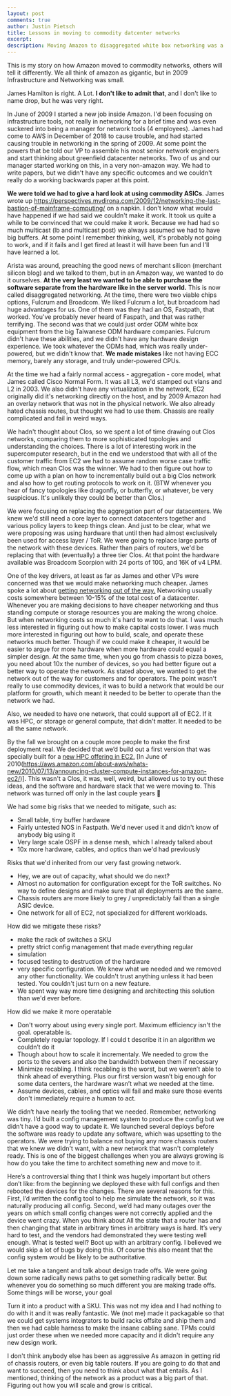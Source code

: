 ```yaml
---
layout: post
comments: true
author: Justin Pietsch
title: Lessons in moving to commodity datcenter networks
excerpt: 
description: Moving Amazon to disaggregated white box networking was a big challenge for us at Amazon in 2009-2012.
---
```

This is my story on how Amazon moved to commodity networks, others will tell it differently. We all think of amazon as gigantic, but in 2009 Infrastructure and Networking was small. 

James Hamilton is right. A Lot. **I don't like to admit that**, and I don't like to name drop, but he was very right. 

In June of 2009 I started a new job inside Amazon. I'd been focusing on infrastructure tools, not really in networking for a brief time and was even suckered into being a manager for network tools (4 employees). James had come to AWS in December of 2018 to cause trouble, and had started causing trouble in networking in the spring of 2009. At some point the powers that be told our VP to assemble his most senior network engineers and start thinking about greenfield datacenter networks. Two of us and our manager started working on this, in a very non-amazon way. We had to write papers, but we didn't have any specific outcomes and we couldn't really do a working backwards paper at this point.

**We were told we had to give a hard look at using commodity ASICs**.  James wrote up https://perspectives.mvdirona.com/2009/12/networking-the-last-bastion-of-mainframe-computing/ on a napkin. I don't know what would have happened if we had said we couldn't make it work. It took us quite a while to be convinced that we could make it work. Because we had had so much multicast (lb and multicast post) we always assumed we had to have big buffers. At some point I remember thinking, well, it's probably not going to work, and if it fails and I get fired at least it will have been fun and I'll have learned a lot.

Arista was around, preaching the good news of merchant silicon (merchant silicon blog)  and we talked to them, but in an Amazon way, we wanted to do it ourselves. **At the very least we wanted to be able to purchase the software separate from the hardware like in the server world.** This is now called disaggregated networking. At the time, there were two viable chips options, Fulcrum and Broadcom. We liked Fulcrum a lot, but broadcom had huge advantages for us. One of them was they had an OS, Fastpath, that worked.  You've probably never heard of Faspath, and that was rather terrifying. The second was that we could just order ODM white box equipment from the big Taiwanese ODM hardware companies. Fulcrum didn't have these abilities, and we didn't have any hardware design experience. We took whatever the ODMs had, which was really under-powered, but we didn't know that. **We made mistakes** like not having ECC memory, barely any storage, and truly under-powered CPUs.

At the time we had a fairly normal access - aggregation - core model, what James called Cisco Normal Form. It was all L3, we'd stamped out vlans and L2 in 2003. We also didn't have any virtualization in the network, EC2 originally did it's networking directly on the host, and by 2009 Amazon had an overlay network that was not in the physical network. We also already hated chassis routes, but thought we had to use them. Chassis are really complicated and fail in weird ways.

We hadn't thought about Clos, so we spent a lot of time drawing out Clos networks, comparing them to more sophisticated topologies and understanding the choices. There is a lot of interesting work in the supercomputer research, but in the end we understood that with all of the customer traffic from EC2 we had to assume random worse case traffic flow, which mean Clos was the winner. We had to then figure out how to come up with a plan on how to incrementally build out a big Clos network and also how to get routing protocols to work on it. (BTW whenever you hear of fancy topologies like dragonfly, or butterfly, or whatever, be very suspicious. It's unlikely they could be better than Clos.)

We were focusing on replacing the aggregation part of our datacenters. We knew we'd still need a core layer to connect datacenters together and various policy layers to keep things clean. And just to be clear, what we were proposing was using hardware that until then had almost exclusively been used for access layer / ToR. We were going to replace large parts of the network with these devices. Rather than pairs of routers, we'd be replacing that with (eventually) a three tier Clos. At that point the hardware available was Broadcom Scorpion with 24 ports of 10G, and 16K of v4 LPM.

One of the key drivers, at least as far as James and other VPs were concerned was that we would make networking much cheaper. James spoke a lot about [getting networking out of the way.](https://mvdirona.com/jrh/TalksAndPapers/JamesHamilton_POA20101026_External.pdf) Networking usually costs somewhere between 10-15% of the total cost of a datacenter. Whenever you are making decisions to have cheaper networking and thus standing compute or storage resources you are making the wrong choice. But when networking costs so much it's hard to want to do that. I was much less interested in figuring out how to make capital costs lower. I was much more interested in figuring out how to build, scale, and operate these networks much better. Though if we could make it cheaper, it would be easier to argue for more hardware when more hardware could equal a simpler design. At the same time, when you go from chassis to pizza boxes, you need about 10x the number of devices, so you had better figure out a better way to operate the network. As stated above, we wanted to get the network out of the way for customers and for operators.  The point wasn't really to use commodity devices, it was to build a network that would be our platform for growth, which meant it needed to be better to operate than the network we had.

Also, we needed to have one network, that could support all of EC2. If it was HPC, or storage or general compute, that didn't matter. It needed to be all the same network. 

By the fall we brought on a couple more people to make the first deployment real. We decided that we’d build out a first version that was specially built for a [new HPC offering in EC2.](https://perspectives.mvdirona.com/2010/11/aws-compute-cluster-231-on-top-500/) [In June of 2010(https://aws.amazon.com/about-aws/whats-new/2010/07/13/announcing-cluster-compute-instances-for-amazon-ec2/)]. This wasn't a Clos, it was, well, weird, but allowed us to try out these ideas, and the software and hardware stack that we were moving to. This network was turned off only in the last couple years 🙂 

We had some big risks that we needed to mitigate, such as:
* Small table, tiny buffer hardware
* Fairly untested NOS in Fastpath. We'd never used it and didn't know of anybody big using it
* Very large scale OSPF in a dense mesh, which I already talked about
* 10x more hardware, cables, and optics than we'd had previously

Risks that we'd inherited from our very fast growing network.
* Hey, we are out of capacity, what should we do next?
* Almost no automation for configuration except for the ToR switches. No way to define designs and make sure that all deployments are the same.
* Chassis routers are more likely to grey / unpredictably fail than a single ASIC device.
* One network for all of EC2, not specialized for different workloads.

How did we mitigate these risks?
* make the rack of switches a SKU
* pretty strict config management that made everything regular
* simulation
* focused testing to destruction of the hardware
* very specific configuration. We knew what we needed and we removed any other functionality. We couldn't trust anything unless it had been tested. You couldn't just turn on a new feature.
* We spent way way more time designing and architecting this solution than we'd ever before.

How did we make it more operatable
* Don't worry about using every single port. Maximum efficiency isn't the goal. operatable is.
* Completely regular topology. If I could t describe it in an algorithm we couldn’t do it
* Though about how to scale it incrementaly. We needed to grow the ports to the severs and also the bandwidth between them if necessary
* Minimize recabling. I think recabling is the worst, but we weren’t able to think ahead of everything. Plus our first version wasn’t big enough for some data centers, the hardware wasn’t what we needed at the time. 
* Assume devices, cables, and optics will fail and make sure those events don't immediately require a human to act.

We didn’t have nearly the tooling that we needed. Remember, networking was tiny. I’d built a config management system to produce the config but we didn’t have a good way to update it. We launched several deploys before the software was ready to update any software, which was upsetting to the operators. We were trying to balance not buying any more chassis routers that we knew we didn't want, with a new network that wasn't completely ready. This is one of the biggest challenges when you are always growing is how do you take the time to architect something new and move to it.

Here’s a controversial thing that I think was hugely important but others don’t like: from the beginning we deployed these with full configs and then rebooted the devices for the changes. There are several reasons for this. First, I’d written the config tool to help me simulate the network, so it was naturally producing all config. Second, we’d had many outages over the years on which small config changes were not correctly applied and the device went crazy. When you think about All the state that a router has and then changing that state in arbitrary times in arbitrary ways is hard. It’s very hard to test, and the vendors had demonstrated they were testing well enough. What is tested well? Boot up with an arbitrary config. I believed we would skip a lot of bugs by doing this. Of course this also meant that the config system would be likely to be authoritative. 

Let me take a tangent and talk about design trade offs. We were going down some radically news paths to get something radically better. But whenever you do something so much different you are making trade offs. Some things will be worse, your goal 

Turn it into a product with a SKU. This was not my idea and I had nothing to do with it and it was really fantastic. We (not me) made it packagable so that we could get systems integrators to build racks offsite and ship them and then we had cable harness to make the insane cabling sane. TPMs could just order these when we needed more capacity and it didn't require any new design work.



I don't think anybody else has been as aggressive As amazon in getting rid of chassis routers, or even big table routers. If you are going to do that and want to succeed, then you need to think about what that entails. As I mentioned, thinking of the network as a product was a big part of that. Figuring out how you will scale and grow is critical.